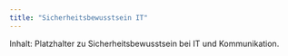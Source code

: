 ```yaml
---
title: "Sicherheitsbewusstsein IT"
---
```


Inhalt: Platzhalter zu Sicherheitsbewusstsein bei IT und Kommunikation.
